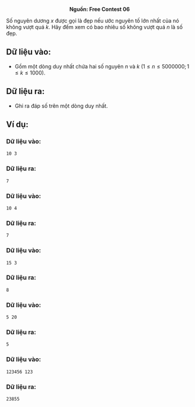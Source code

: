 **<center>Nguồn:  Free Contest 06</center>**

Số nguyên dương $x$ được gọi là đẹp nếu ước nguyên tố lớn nhất của nó không vượt quá $k$. Hãy đếm xem có bao nhiêu số không vượt quá $n$ là số đẹp.

## Dữ liệu vào:
- Gồm một dòng duy nhất chứa hai số nguyên $n$ và $k\ (1 ≤n ≤5000000; 1 ≤k ≤1000)$.

## Dữ liệu ra:
- Ghi ra đáp số trên một dòng duy nhất.

## Ví dụ:
### Dữ liệu vào:
```
10 3
```

### Dữ liệu ra:
```
7
```

### Dữ liệu vào:
```
10 4
```

### Dữ liệu ra:
```
7
```

### Dữ liệu vào:
```
15 3
```

### Dữ liệu ra:
```
8
```

### Dữ liệu vào:
```
5 20
```

### Dữ liệu ra:
```
5
```

### Dữ liệu vào:
```
123456 123
```

### Dữ liệu ra:
```
23855
```